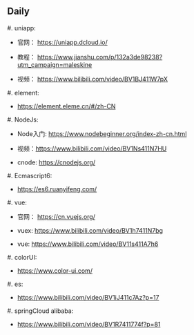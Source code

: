 ## Daily
#. uniapp: 
- 官网： <https://uniapp.dcloud.io/>

- 教程： <https://www.jianshu.com/p/132a3de98238?utm_campaign=maleskine>

- 视频： <https://www.bilibili.com/video/BV1BJ411W7pX>


#. element: 

- <https://element.eleme.cn/#/zh-CN>
 
#. NodeJs:

- Node入门: <https://www.nodebeginner.org/index-zh-cn.html>

- 视频：<https://www.bilibili.com/video/BV1Ns411N7HU>

- cnode: <https://cnodejs.org/>
 
#. Ecmascript6:

- <https://es6.ruanyifeng.com/>
  
#. vue:

- 官网： <https://cn.vuejs.org/>

- vuex: <https://www.bilibili.com/video/BV1h7411N7bg>

- vue: <https://www.bilibili.com/video/BV11s411A7h6>
  
#. colorUI: 

- <https://www.color-ui.com/>
  
#. es:

- <https://www.bilibili.com/video/BV1iJ411c7Az?p=17>
  
#. springCloud alibaba:

- <https://www.bilibili.com/video/BV1R7411774f?p=81>
